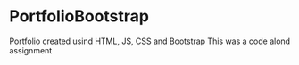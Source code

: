 # PortfolioBootstrap
Portfolio created usind HTML, JS, CSS and Bootstrap
This was a code alond assignment

